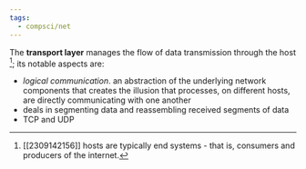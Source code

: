 ```yaml
---
tags:
  - compsci/net
---
```

The **transport layer** manages the flow of data transmission through the host [^1]; its notable aspects are:
- *logical communication*. an abstraction of the underlying network components that creates the illusion that processes, on different hosts, are directly communicating with one another
- deals in segmenting data and reassembling received segments of data
- TCP and UDP

[^1]: [[2309142156]] hosts are typically end systems - that is, consumers and producers of the internet.